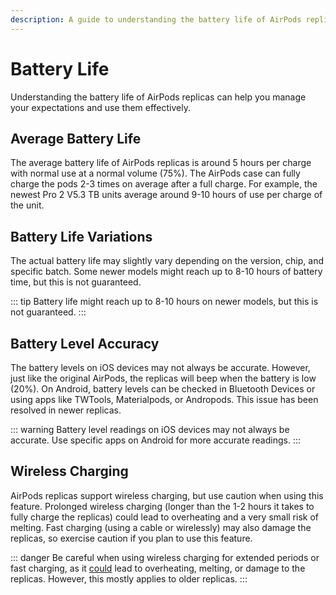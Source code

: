 ```yaml
---
description: A guide to understanding the battery life of AirPods replicas, including variations in life span, battery level accuracy, and precautions for wireless charging.
---
```


# Battery Life

Understanding the battery life of AirPods replicas can help you manage your expectations and use them effectively.

## Average Battery Life

The average battery life of AirPods replicas is around 5 hours per charge with normal use at a normal volume (75%). The AirPods case can fully charge the pods 2-3 times on average after a full charge. For example, the newest Pro 2 V5.3 TB units average around 9-10 hours of use per charge of the unit. 

## Battery Life Variations

The actual battery life may slightly vary depending on the version, chip, and specific batch. Some newer models might reach up to 8-10 hours of battery time, but this is not guaranteed.

::: tip
Battery life might reach up to 8-10 hours on newer models, but this is not guaranteed.
:::

## Battery Level Accuracy

The battery levels on iOS devices may not always be accurate. However, just like the original AirPods, the replicas will beep when the battery is low (20%). On Android, battery levels can be checked in Bluetooth Devices or using apps like TWTools, Materialpods, or Andropods. This issue has been resolved in newer replicas.

::: warning
Battery level readings on iOS devices may not always be accurate. Use specific apps on Android for more accurate readings.
:::

## Wireless Charging

AirPods replicas support wireless charging, but use caution when using this feature. Prolonged wireless charging (longer than the 1-2 hours it takes to fully charge the replicas) could lead to overheating and a very small risk of melting. Fast charging (using a cable or wirelessly) may also damage the replicas, so exercise caution if you plan to use this feature.

::: danger
Be careful when using wireless charging for extended periods or fast charging, as it <ins>could</ins> lead to overheating, melting, or damage to the replicas. However, this mostly applies to older replicas.
:::

